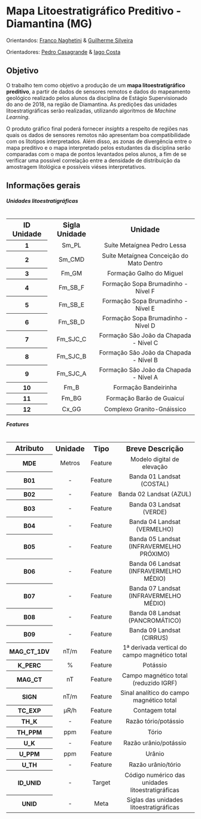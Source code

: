 # Mapa Litoestratigráfico Preditivo - Diamantina (MG)

Orientandos: [Franco Naghetini](https://github.com/fnaghetini) & [Guilherme Silveira]()

Orientadores: [Pedro Casagrande]() & [Iago Costa](https://github.com/iagoslc)

## Objetivo
O trabalho tem como objetivo a produção de um **mapa litoestratigráfico preditivo**, a partir de dados de sensores remotos e dados do mapeamento geológico realizado pelos alunos da disciplina de Estágio Supervisionado do ano de 2018, na região de Diamantina. As predições das unidades litoestratigráficas serão realizadas, utilizando algoritmos de *Machine Learning*.

O produto gráfico final poderá fornecer *insights* a respeito de regiões nas quais os dados de sensores remotos não apresentam boa compatibilidade com os litotipos interpretados. Além disso, as zonas de divergência entre o mapa preditivo e o mapa interpretado pelos estudantes da disciplina serão comparadas com o mapa de pontos levantados pelos alunos, a fim de se verificar uma possível correlação entre a densidade de distribuição da amostragem litológica e possíveis viéses interpretativos.

## Informações gerais

##### Unidades litoestratigráficas
<table align="left">
    <tr>
        <th><center><big>ID Unidade</big></center></th>
        <th><center><big>Sigla Unidade</big></center></th>
        <th><center><big>Unidade</big></center></th>
    </tr>
    <tr>
        <th><center>1</center></th>
        <td><center>Sm_PL</center></td>
        <td><center>Suíte Metaígnea Pedro Lessa</center></td>
    </tr>
    <tr>
        <th><center>2</center></th>
        <td><center>Sm_CMD</center></td>
        <td><center>Suíte Metaígnea Conceição do Mato Dentro</center></td>
    </tr>
    <tr>
        <th><center>3</center></th>
        <td><center>Fm_GM</center></td>
        <td><center>Formação Galho do Miguel</center></td>
    </tr>
    <tr>
        <th><center>4</center></th>
        <td><center>Fm_SB_F</center></td>
        <td><center>Formação Sopa Brumadinho - Nível F</center></td>
    </tr>
    <tr>
        <th><center>5</center></th>
        <td><center>Fm_SB_E</center></td>
        <td><center>Formação Sopa Brumadinho - Nível E</center></td>
    </tr>
    <tr>
        <th><center>6</center></th>
        <td><center>Fm_SB_D</center></td>
        <td><center>Formação Sopa Brumadinho - Nível D</center></td>
    </tr>
    <tr>
        <th><center>7</center></th>
        <td><center>Fm_SJC_C</center></td>
        <td><center>Formação São João da Chapada - Nível C</center></td>
    </tr>
    <tr>
        <th><center>8</center></th>
        <td><center>Fm_SJC_B</center></td>
        <td><center>Formação São João da Chapada - Nível B</center></td>
    </tr>
    <tr>
        <th><center>9</center></th>
        <td><center>Fm_SJC_A</center></td>
        <td><center>Formação São João da Chapada - Nível A</center></td>
    </tr>
    <tr>
        <th><center>10</center></th>
        <td><center>Fm_B</center></td>
        <td><center>Formação Bandeirinha</center></td>
    </tr>
    <tr>
        <th><center>11</center></th>
        <td><center>Fm_BG</center></td>
        <td><center>Formação Barão de Guaicuí</center></td>
    </tr>
    <tr>
        <th><center>12</center></th>
        <td><center>Cx_GG</center></td>
        <td><center>Complexo Granito-Gnáissico</center></td>
    </tr>
</table>

##### Features

<table align="left">
    <tr>
        <th><center><big>Atributo</big></center></th>
        <th><center><big>Unidade</big></center></th>
        <th><center><big>Tipo</big></center></th>
        <th><center><big>Breve Descrição</big></center></th>
    </tr>
    <tr>
        <th><center>MDE</center></th>
        <td><center>Metros</center></td>
        <td><center>Feature</center></td>
        <td><center>Modelo digital de elevação</center></td>
  </tr>
    <tr>
        <th><center>B01</center></th>
        <td><center>-</center></td>
        <td><center>Feature</center></td>
        <td><center>Banda 01 Landsat (COSTAL)</center></td>
    </tr>
    <tr>
        <th><center>B02</center></th>
        <td><center>-</center></td>
        <td><center>Feature</center></td>
        <td><center>Banda 02 Landsat (AZUL)</center></td>
    </tr>
    <tr>
        <th><center>B03</center></th>
        <td><center>-</center></td>
        <td><center>Feature</center></td>
        <td><center>Banda 03 Landsat (VERDE)</center></td>
    </tr>
    <tr>
        <th><center>B04</center></th>
        <td><center>-</center></td>
        <td><center>Feature</center></td>
        <td><center>Banda 04 Landsat (VERMELHO)</center></td>
    </tr>
    <tr>
        <th><center>B05</center></th>
        <td><center>-</center></td>
        <td><center>Feature</center></td>
        <td><center>Banda 05 Landsat (INFRAVERMELHO PRÓXIMO)</center></td>
    </tr>
    <tr>
        <th><center>B06</center></th>
        <td><center>-</center></td>
        <td><center>Feature</center></td>
        <td><center>Banda 06 Landsat (INFRAVERMELHO MÉDIO)</center></td>
    </tr>
    <tr>
        <th><center>B07</center></th>
        <td><center>-</center></td>
        <td><center>Feature</center></td>
        <td><center>Banda 07 Landsat (INFRAVERMELHO MÉDIO)</center></td>
    </tr>
    <tr>
        <th><center>B08</center></th>
        <td><center>-</center></td>
        <td><center>Feature</center></td>
        <td><center>Banda 08 Landsat (PANCROMÁTICO)</center></td>
    </tr>
    <tr>
        <th><center>B09</center></th>
        <td><center>-</center></td>
        <td><center>Feature</center></td>
        <td><center>Banda 09 Landsat (CIRRUS)</center></td>
    </tr>
    <tr>
        <th><center>MAG_CT_1DV</center></th>
        <td><center>nT/m</center></td>
        <td><center>Feature</center></td>
        <td><center>1ª derivada vertical do campo magnético total</center></td>
    </tr>
    <tr>
        <th><center>K_PERC</center></th>
        <td><center>%</center></td>
        <td><center>Feature</center></td>
        <td><center>Potássio</center></td>
    </tr>
    <tr>
        <th><center>MAG_CT</center></th>
        <td><center>nT</center></td>
        <td><center>Feature</center></td>
        <td><center>Campo magnético total (reduzido IGRF)</center></td>
    </tr>
    <tr>
        <th><center>SIGN</center></th>
        <td><center>nT/m</center></td>
        <td><center>Feature</center></td>
        <td><center>Sinal analítico do campo magnético total</center></td>
    </tr>
    <tr>
        <th><center>TC_EXP</center></th>
        <td><center>μR/h</center></td>
        <td><center>Feature</center></td>
        <td><center>Contagem total</center></td>
    </tr>
    <tr>
        <th><center>TH_K</center></th>
        <td><center>-</center></td>
        <td><center>Feature</center></td>
        <td><center>Razão tório/potássio</center></td>
    </tr>
    <tr>
        <th><center>TH_PPM</center></th>
        <td><center>ppm</center></td>
        <td><center>Feature</center></td>
        <td><center>Tório</center></td>
    </tr>
    <tr>
        <th><center>U_K</center></th>
        <td><center>-</center></td>
        <td><center>Feature</center></td>
        <td><center>Razão urânio/potássio</center></td>
    </tr>
    <tr>
        <th><center>U_PPM</center></th>
        <td><center>ppm</center></td>
        <td><center>Feature</center></td>
        <td><center>Urânio</center></td>
    </tr>
    <tr>
        <th><center>U_TH</center></th>
        <td><center>-</center></td>
        <td><center>Feature</center></td>
        <td><center>Razão urânio/tório</center></td>
    </tr>
    <tr>
        <th><center>ID_UNID</center></th>
        <td><center>-</center></td>
        <td><center>Target</center></td>
        <td><center>Código numérico das unidades litoestratigráficas</center></td>
    </tr>
    <tr>
        <th><center>UNID</center></th>
        <td><center>-</center></td>
        <td><center>Meta</center></td>
        <td><center>Siglas das unidades litoestratigráficas</center></td>
    </tr>
    
</table>
